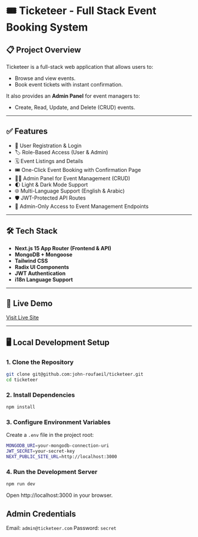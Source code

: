 # 🎟️ Ticketeer - Full Stack Event Booking System

## 📋 Project Overview

Ticketeer is a full-stack web application that allows users to:
- Browse and view events.
- Book event tickets with instant confirmation.

It also provides an **Admin Panel** for event managers to:
- Create, Read, Update, and Delete (CRUD) events.

---

## ✅ Features

- 🔐 User Registration & Login
- 🏷️ Role-Based Access (User & Admin)
- 🗓️ Event Listings and Details
- 🎟️ One-Click Event Booking with Confirmation Page
- 🧑‍💼 Admin Panel for Event Management (CRUD)
- 🌓 Light & Dark Mode Support
- 🌐 Multi-Language Support (English & Arabic)
- 🛡️ JWT-Protected API Routes
- 🚫 Admin-Only Access to Event Management Endpoints

---

## 🛠️ Tech Stack

- **Next.js 15 App Router (Frontend & API)**
- **MongoDB + Mongoose**
- **Tailwind CSS**
- **Radix UI Components**
- **JWT Authentication**
- **i18n Language Support**

---

## 🚀 Live Demo

[Visit Live Site](https://ticketeer-eta.vercel.app/)

---

## 🖥️ Local Development Setup

### 1. Clone the Repository

```bash
git clone git@github.com:john-roufaeil/ticketeer.git
cd ticketeer
```

### 2. Install Dependencies

``` bash
npm install
```

### 3. Configure Environment Variables

Create a ```.env``` file in the project root:

``` bash
MONGODB_URI=your-mongodb-connection-uri
JWT_SECRET=your-secret-key
NEXT_PUBLIC_SITE_URL=http://localhost:3000
```

### 4. Run the Development Server

``` bash
npm run dev
```

Open http://localhost:3000 in your browser.

## Admin Credentials
Email: ```admin@ticketeer.com```
Password: ```secret```
